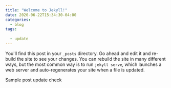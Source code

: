 ```yaml
---
title: "Welcome to Jekyll!"
date: 2020-06-22T15:34:30-04:00
categories:
  - blog
tags:
 
  - update
---
```


You'll find this post in your `_posts` directory. Go ahead and edit it and re-build the site to see your changes. You can rebuild the site in many different ways, but the most common way is to run `jekyll serve`, which launches a web server and auto-regenerates your site when a file is updated.

Sample post update check
